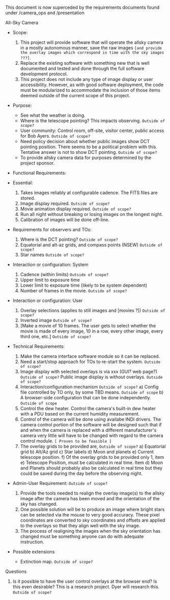 This document is now superceded by the requirements documents found under /camera_ops and /presentation

All-Sky Camera

* Scope:
    1. This project will provide software that will operate the allsky camera in a mostly autonomous manner, save the
       raw images `[and provide the overlay images which correspond in time with the sky images ???]`.
    2. Replace the existing software with something new that is well documented and tested and done through the full software development protocol.
    3. This project does not include any type of image display or user accessibility. However, as with good software deployment, the code must be modularized to accommodate the inclusion of those items deemed outside of the current scope of this project. 

* Purpose:
  - See what the weather is doing.
  - Where is the telescope pointing?  This impacts observing. `Outside of scope?`
  - User community: Control room, off-site, visitor center, public access for Bob Ayers.  `Outside of scope?`
  - Need policy decision about whether public images show DCT pointing position. 
      There seems to be a political problem with this.  Tentative answer is not to show DCT pointing.  `Outside of scope?`
  - To provide allsky camera data for purposes determined by the project sponsor.

* Functional Requirements:
 * Essential:
    1. Takes images reliably at configurable cadence.  The FITS files are stored.
    2. Image display required.  `Outside of scope?`
    3. Movie animation display required. `Outside of scope?`
    4. Run all night without breaking or losing images on the longest night.
    5. Calibration of images will be done off-line.
  * Requirements for observers and TOs:  
    1. Where is the DCT pointing? `Outside of scope?`
    2. Equatorial and alt-az grids, and compass points (NSEW) `Outside of scope?`
    3. Star names `Outside of scope?`
  * Interaction or configuration: System
    1. Cadence (within limits)  `Outside of scope?`
    2. Upper limit to exposure time 
    3. Lower limit to exposure time (likely to be system dependent)
    4. Number of frames in the movie.  `Outside of scope?`
  * Interaction or configuration: User
    1. Overlay selections (applies to still images and [movies ?])  `Outside of scope?`
    2. Inverted image  `Outside of scope?`
    3. [Make a movie of 10 frames.  The user gets to select whether the movie is
        made of every image, 10 in a row, every other image, every third one, etc.] `Outside of scope?`
  
* Technical Requirements:
  1. Make the camera interface software module so it can be replaced.
  2. Need a start/stop approach for TOs to re-start the system.  `Outside of scope?`
  3. Image display with selected overlays is via xxx (GUI? web page?)  `Outside of scope?`
    Public image display is without overlays. `Outside of scope?`
  4. Interaction/configuration mechanism  `Outside of scope?`
    a) Config file controlled by TO only, by some TBD means.  `Outside of scope`
    b) A browser-side configuration that can be done independently.  `Outside of scope`
  5. Control the dew heater. Control the camera's built-in dew heater with a PDU
     based on the current humidity measurement.
  6. Control of the camera will be done using availabe INDI drivers. The camera control
     portion of the software will be designed such that if and when the camera is replaced
     with a different manufacturer's camera very little will have to be changed with regard
     to the camera control module.  `[ Proven to be feasible ]`
  7. The overlay grids to be provided are,  `Outside of scope?`
     a) Equatorial grid
     b) Alt/Az grid
     c) Star labels
     d) Moon and planets
     e) Current telescope position.
     f) Of the overlay grids to be provided only 1, item e) Telescope Position, must be 
        calculated in real time. Item d) Moon and Planets should probably also be calculated
        in real time but they could be saved during the day before the observing night.
    
* Admin-User Requirement:  `Outside of scope?`
  1. Provide the tools needed to realign the overlay image(s) to the allsky image after
     the camera has been moved and the orientation of the sky has changed.
  2. One possible solution will be to produce an image where bright stars
      can be selected via the mouse to very good accuracy. These pixel coordinates are
      converted to sky coordinates and offsets are applied to the overlays so that they
      align well with the sky image. 
  3. The process of realigning the images when the sky orientation has changed must be
     something anyone can do with adequate instruction.
            
* Possible extensions
  - Extinction map.   `Outside of scope?`
  
Questions
1. Is it possible to have the user control overlays at the browser end?  Is this even
   desirable?  This is a research project.  Dyer will research this. `Outside of scope?`
   


